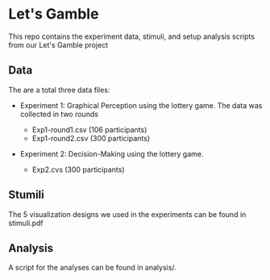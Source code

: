 # Let's Gamble

This repo contains the experiment data, stimuli, and setup analysis scripts from our Let's Gamble project


## Data
The are a total three data files:
* Experiment 1: Graphical Perception using the lottery game. The data was collected in two rounds
  * Exp1-round1.csv (106 participants)
  * Exp1-round2.csv (300 participants)

* Experiment 2: Decision-Making using the lottery game.
  * Exp2.cvs (300 participants) 

## Stumili
The 5 visualization designs we used in the experiments can be found in stimuli.pdf

## Analysis
A script for the analyses can be found in analysis/.


